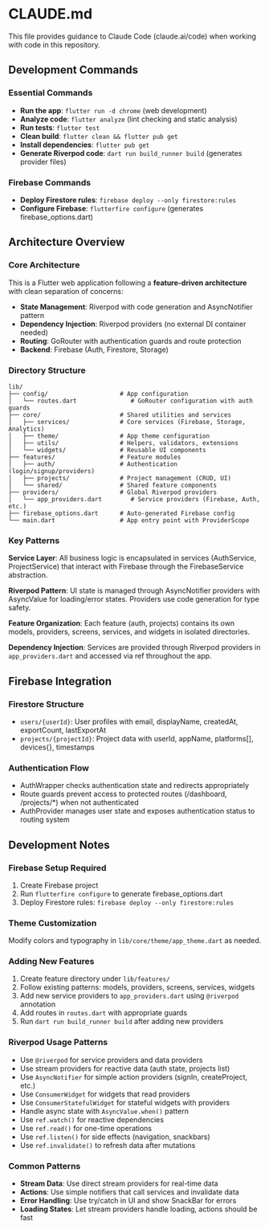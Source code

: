 # CLAUDE.md

This file provides guidance to Claude Code (claude.ai/code) when working with code in this repository.

## Development Commands

### Essential Commands
- **Run the app**: `flutter run -d chrome` (web development)
- **Analyze code**: `flutter analyze` (lint checking and static analysis)
- **Run tests**: `flutter test`
- **Clean build**: `flutter clean && flutter pub get`
- **Install dependencies**: `flutter pub get`
- **Generate Riverpod code**: `dart run build_runner build` (generates provider files)

### Firebase Commands
- **Deploy Firestore rules**: `firebase deploy --only firestore:rules`
- **Configure Firebase**: `flutterfire configure` (generates firebase_options.dart)

## Architecture Overview

### Core Architecture
This is a Flutter web application following a **feature-driven architecture** with clean separation of concerns:

- **State Management**: Riverpod with code generation and AsyncNotifier pattern
- **Dependency Injection**: Riverpod providers (no external DI container needed)
- **Routing**: GoRouter with authentication guards and route protection
- **Backend**: Firebase (Auth, Firestore, Storage)

### Directory Structure
```
lib/
├── config/                    # App configuration
│   └── routes.dart               # GoRouter configuration with auth guards
├── core/                      # Shared utilities and services
│   ├── services/              # Core services (Firebase, Storage, Analytics)
│   ├── theme/                 # App theme configuration
│   ├── utils/                 # Helpers, validators, extensions
│   └── widgets/               # Reusable UI components
├── features/                  # Feature modules
│   ├── auth/                  # Authentication (login/signup/providers)
│   ├── projects/              # Project management (CRUD, UI)
│   └── shared/                # Shared feature components
├── providers/                 # Global Riverpod providers
│   └── app_providers.dart        # Service providers (Firebase, Auth, etc.)
├── firebase_options.dart      # Auto-generated Firebase config
└── main.dart                  # App entry point with ProviderScope
```

### Key Patterns

**Service Layer**: All business logic is encapsulated in services (AuthService, ProjectService) that interact with Firebase through the FirebaseService abstraction.

**Riverpod Pattern**: UI state is managed through AsyncNotifier providers with AsyncValue for loading/error states. Providers use code generation for type safety.

**Feature Organization**: Each feature (auth, projects) contains its own models, providers, screens, services, and widgets in isolated directories.

**Dependency Injection**: Services are provided through Riverpod providers in `app_providers.dart` and accessed via ref throughout the app.

## Firebase Integration

### Firestore Structure
- `users/{userId}`: User profiles with email, displayName, createdAt, exportCount, lastExportAt
- `projects/{projectId}`: Project data with userId, appName, platforms[], devices{}, timestamps

### Authentication Flow
- AuthWrapper checks authentication state and redirects appropriately
- Route guards prevent access to protected routes (/dashboard, /projects/*) when not authenticated
- AuthProvider manages user state and exposes authentication status to routing system

## Development Notes

### Firebase Setup Required
1. Create Firebase project
2. Run `flutterfire configure` to generate firebase_options.dart
3. Deploy Firestore rules: `firebase deploy --only firestore:rules`

### Theme Customization
Modify colors and typography in `lib/core/theme/app_theme.dart` as needed.

### Adding New Features
1. Create feature directory under `lib/features/`
2. Follow existing patterns: models, providers, screens, services, widgets
3. Add new service providers to `app_providers.dart` using `@riverpod` annotation
4. Add routes in `routes.dart` with appropriate guards
5. Run `dart run build_runner build` after adding new providers

### Riverpod Usage Patterns
- Use `@riverpod` for service providers and data providers
- Use stream providers for reactive data (auth state, projects list)
- Use `AsyncNotifier` for simple action providers (signIn, createProject, etc.)
- Use `ConsumerWidget` for widgets that read providers
- Use `ConsumerStatefulWidget` for stateful widgets with providers
- Handle async state with `AsyncValue.when()` pattern
- Use `ref.watch()` for reactive dependencies
- Use `ref.read()` for one-time operations
- Use `ref.listen()` for side effects (navigation, snackbars)
- Use `ref.invalidate()` to refresh data after mutations

### Common Patterns
- **Stream Data**: Use direct stream providers for real-time data
- **Actions**: Use simple notifiers that call services and invalidate data
- **Error Handling**: Use try/catch in UI and show SnackBar for errors
- **Loading States**: Let stream providers handle loading, actions should be fast
